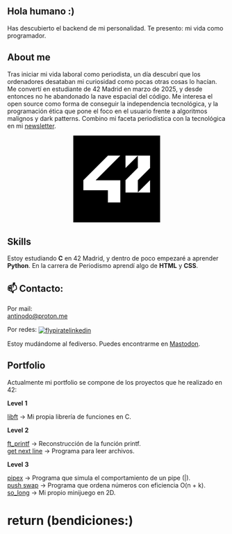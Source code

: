 ## Hola humano :)

Has descubierto el backend de mi personalidad. Te presento: mi vida como programador. 

## About me

Tras iniciar mi vida laboral como periodista, un día descubrí que los ordenadores desataban mi curiosidad como pocas otras cosas lo hacían. Me convertí en estudiante de 42 Madrid en marzo de 2025, y desde entonces no he abandonado la nave espacial del código. Me interesa el open source como forma de conseguir la independencia tecnológica, y la programación ética que pone el foco en el usuario frente a algoritmos malignos y dark patterns. Combino mi faceta periodística con la tecnológica en mi <a href="https://antinodo.substack.com" target="_blank" rel="noopener noreferrer">newsletter</a>.

<div align="center">
   <a href="https://profile.intra.42.fr/users/albegar2">
  <img src="./42logo.png" alt="flypirate42" width="200" height="200" />
   </a>
</div>

## Skills

Estoy estudiando __C__ en 42 Madrid, y dentro de poco empezaré a aprender __Python__. En la carrera de Periodismo aprendí algo de __HTML__ y __CSS__. 

## 📫 Contacto: 
Por mail:  
antinodo@proton.me  

Por redes:
<a href="https://linkedin.com/in/flypirate" target="blank"><img align="center" src="https://raw.githubusercontent.com/rahuldkjain/github-profile-readme-generator/master/src/images/icons/Social/linked-in-alt.svg" alt="flypiratelinkedin" height="30" width="40" /></a>  

Estoy mudándome al fediverso. Puedes encontrarme en [Mastodon](https://masto.es/@vladberto). 

## Portfolio
Actualmente mi portfolio se compone de los proyectos que he realizado en 42:  

__Level__ __1__  

[libft](https://github.com/flypirate/libft) -> Mi propia librería de funciones en C.  

__Level__ __2__  

[ft_printf](https://github.com/flypirate/ft_printf) -> Reconstrucción de la función printf.  
[get next line](https://github.com/flypirate/getnextline) -> Programa para leer archivos.  

__Level__ __3__  

[pipex](https://github.com/flypirate/pipex) -> Programa que simula el comportamiento de un pipe (|).  
[push swap](https://github.com/flypirate/pushswap) -> Programa que ordena números con eficiencia O(n + k).  
[so_long](https://github.com/flypirate/so_long) -> Mi propio minijuego en 2D.  

# return (bendiciones:)
